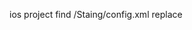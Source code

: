 ios project find /Staing/config.xml
<preference name="CordovaWebViewEngine" value="CDVWKWebViewEngine" />
replace
<preference name="CordovaWebViewEngine" value="CDVUIWebViewEngine" />
